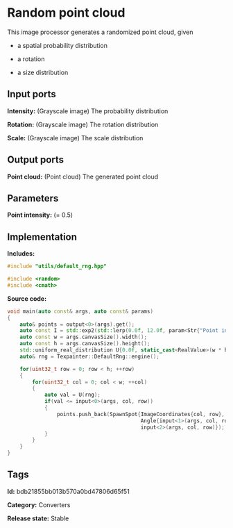 # Random point cloud

This image processor generates a randomized point cloud, given

* a spatial probability distribution

* a rotation

* a size distribution

## Input ports

__Intensity:__ (Grayscale image) The probability distribution

__Rotation:__ (Grayscale image) The rotation distribution

__Scale:__ (Grayscale image) The scale distribution

## Output ports

__Point cloud:__ (Point cloud) The generated point cloud

## Parameters

__Point intensity:__ (= 0.5)

## Implementation

__Includes:__ 

```c++
#include "utils/default_rng.hpp"

#include <random>
#include <cmath>
```

__Source code:__ 

```c++
void main(auto const& args, auto const& params)
{
	auto& points = output<0>(args).get();
	auto const I = std::exp2(std::lerp(0.0f, 12.0f, param<Str{"Point intensity"}>(params).value()));
	auto const w = args.canvasSize().width();
	auto const h = args.canvasSize().height();
	std::uniform_real_distribution U{0.0f, static_cast<RealValue>(w * h) / I};
	auto& rng = Texpainter::DefaultRng::engine();

	for(uint32_t row = 0; row < h; ++row)
	{
		for(uint32_t col = 0; col < w; ++col)
		{
			auto val = U(rng);
			if(val <= input<0>(args, col, row))
			{
				points.push_back(SpawnSpot{ImageCoordinates{col, row},
				                           Angle{input<1>(args, col, row), Angle::Turns{}},
				                           input<2>(args, col, row)});
			}
		}
	}
}
```

## Tags

__Id:__ bdb21855bb013b570a0bd47806d65f51

__Category:__ Converters

__Release state:__ Stable